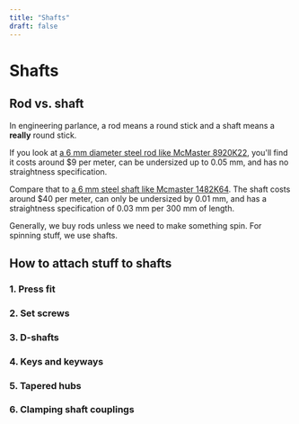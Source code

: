 ```yaml
---
title: "Shafts"
draft: false
---
```


# Shafts

## Rod vs. shaft

In engineering parlance, a rod means a round stick and a shaft means a **really** round stick.

If you look at [a 6 mm diameter steel rod like McMaster 8920K22](https://www.mcmaster.com/8920K22/), you'll find it costs around $9 per meter, can be undersized up to 0.05 mm, and has no straightness specification.

Compare that to [a 6 mm steel shaft like Mcmaster 1482K64](https://www.mcmaster.com/1482K64/). The shaft costs around $40 per meter, can only be undersized by 0.01 mm, and has a straightness specification of 0.03 mm per 300 mm of length.

Generally, we buy rods unless we need to make something spin. For spinning stuff, we use shafts.

## How to attach stuff to shafts

### 1. Press fit

### 2. Set screws

### 3. D-shafts

### 4. Keys and keyways

### 5. Tapered hubs

### 6. Clamping shaft couplings

